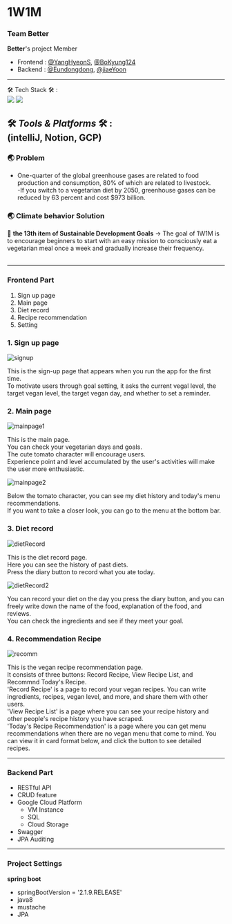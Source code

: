 # 1W1M
### Team Better

**Better**'s project
Member </br>
- Frontend : [@YangHyeonS](https://github.com/YangHyeonS), [@BoKyung124](https://github.com/BoKyung124) </br>
- Backend : [@Eundongdong](https://github.com/Eundongdong), [@jiaeYoon](https://github.com/jiaeYoon) </br>

---

🛠 Tech Stack 🛠 :</br>  <img src="https://img.shields.io/badge/-kotlin-lightgrey"> <img src="https://img.shields.io/badge/-spring%20boot-green"> </br>

🛠 *Tools & Platforms* 🛠 :</br>
(intelliJ, Notion, GCP)
--- 

### 🌏 Problem
- One-quarter of the global greenhouse gases are related to food production and consumption, 80% of which are related to livestock.</br>
-If you switch to a vegetarian diet by 2050, greenhouse gases can be reduced by 63 percent and cost $973 billion.

 ### 🌏 Climate behavior Solution
 🔑 **the 13th item of Sustainable Development Goals** → The goal of 1W1M is to encourage beginners to start with an easy mission to consciously eat a vegetarian meal once a week and gradually increase their frequency.
</br></br>
  

  

---

### Frontend Part

1. Sign up page </br>
2. Main page </br>
3. Diet record </br>
4. Recipe recommendation </br>
5. Setting </br>


### 1. Sign up page 

![signup](https://user-images.githubusercontent.com/51512016/160971301-c6d31898-afad-4b2a-9ef0-670ae17dae31.png)

This is the sign-up page that appears when you run the app for the first time.  
To motivate users through goal setting, it asks the current vegal level, the target vegan level, the target vegan day, and whether to set a reminder.  

### 2. Main page
![mainpage1](https://user-images.githubusercontent.com/51512016/160971396-b60a94e5-f308-4f3e-8778-e10ad3a26553.png)  

This is the main page.  
You can check your vegetarian days and goals.  
The cute tomato character will encourage users.  
Experience point and level accumulated by the user's activities will make the user more enthusiastic.  
  

![mainpage2](https://user-images.githubusercontent.com/51512016/160971500-4ddf75aa-6017-4db4-9c3b-22e70e75b5aa.png)  

Below the tomato character, you can see my diet history and today's menu recommendations.  
If you want to take a closer look, you can go to the menu at the bottom bar.  

### 3. Diet record

![dietRecord](https://user-images.githubusercontent.com/51512016/160971719-f674d3ec-a69c-408a-9121-f55a07b318f0.png)  

This is the diet record page.  
Here you can see the history of past diets.  
Press the diary button to record what you ate today.  

![dietRecord2](https://user-images.githubusercontent.com/51512016/160971797-85f26730-7abc-444d-8330-36eaa23ede7b.png)

You can record your diet on the day you press the diary button, and you can freely write down the name of the food, explanation of the food, and reviews.  
You can check the ingredients and see if they meet your goal.  


### 4. Recommendation Recipe

![recomm](https://user-images.githubusercontent.com/51512016/160971926-a93720ff-7e98-419f-86eb-2e3b58556468.png)

This is the vegan recipe recommendation page.   
It consists of three buttons: Record Recipe, View Recipe List, and Recommnd Today's Recipe.  
'Record Recipe' is a page to record your vegan recipes. You can write ingredients, recipes, vegan level, and more, and share them with other users.  
'View Recipe List' is a page where you can see your recipe history and other people's recipe history you have scraped.  
'Today's Recipe Recommendation' is a page where you can get menu recommendations when there are no vegan menu that come to mind. You can view it in card format below, and click the button to see detailed recipes.  


---
### Backend Part
- RESTful API</br>
- CRUD feature</br>
- Google Cloud Platform</br>
  - VM Instance</br>
  - SQL</br>
  - Cloud Storage</br>
- Swagger</br>
- JPA Auditing</br>

---
### Project Settings

**spring boot** 
- springBootVersion = '2.1.9.RELEASE'
- java8
- mustache
- JPA

